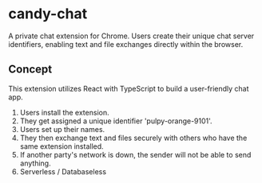 # candy-chat
A private chat extension for Chrome. Users create their unique chat server identifiers, enabling text and file exchanges directly within the browser.

## Concept
This extension utilizes React with TypeScript to build a user-friendly chat app.

1. Users install the extension.
2. They get assigned a unique identifier 'pulpy-orange-9101'.
3. Users set up their names.
4. They then exchange text and files securely with others who have the same extension installed.
5. If another party's network is down, the sender will not be able to send anything.
6. Serverless / Databaseless
